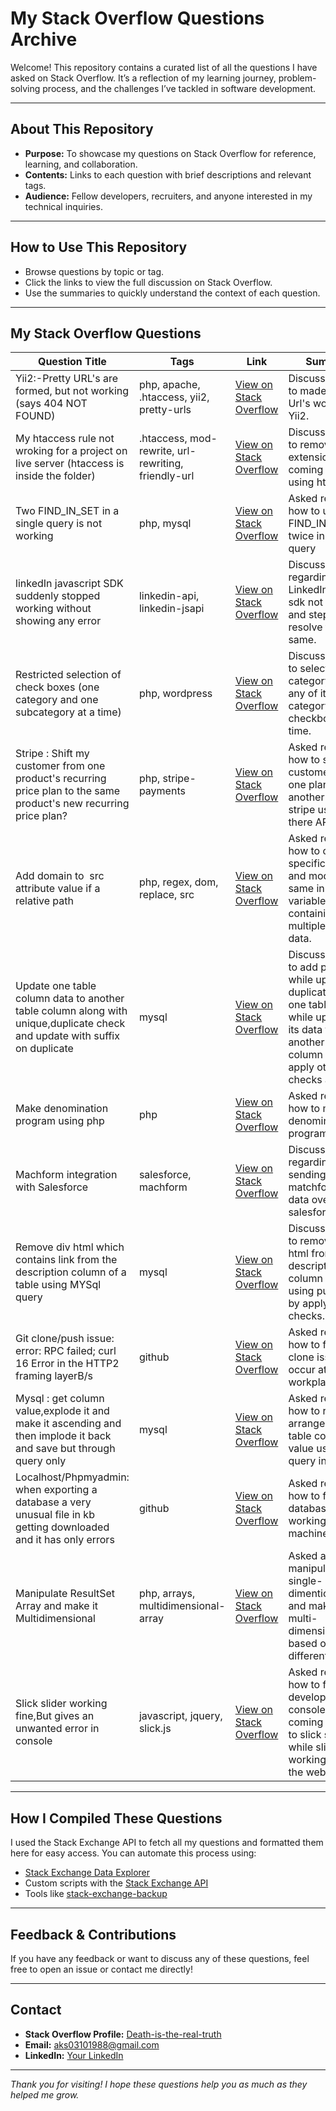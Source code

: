 # My Stack Overflow Questions Archive

Welcome! This repository contains a curated list of all the questions I have asked on Stack Overflow. It’s a reflection of my learning journey, problem-solving process, and the challenges I’ve tackled in software development.

---

## About This Repository

- **Purpose:** To showcase my questions on Stack Overflow for reference, learning, and collaboration.
- **Contents:** Links to each question with brief descriptions and relevant tags.
- **Audience:** Fellow developers, recruiters, and anyone interested in my technical inquiries.

---

## How to Use This Repository

- Browse questions by topic or tag.
- Click the links to view the full discussion on Stack Overflow.
- Use the summaries to quickly understand the context of each question.

---

## My Stack Overflow Questions

| Question Title                                      | Tags                       | Link                                                                 | Summary                                                            |
|----------------------------------------------------|----------------------------|----------------------------------------------------------------------|--------------------------------------------------------------------|
| Yii2:-Pretty URL's are formed, but not working (says 404 NOT FOUND)    | php, apache, .htaccess, yii2, pretty-urls            | [View on Stack Overflow](https://stackoverflow.com/questions/41239858/yii2-pretty-urls-are-formed-but-not-working-says-404-not-found) | Discussed how to made Pretty Url's working in Yii2.   |
| My htaccess rule not wroking for a project on live server (htaccess is inside the folder)                   | .htaccess, mod-rewrite, url-rewriting, friendly-url        | [View on Stack Overflow](https://stackoverflow.com/questions/39630266/my-htaccess-rule-not-wroking-for-a-project-on-live-server-htaccess-is-inside-th) | Discussed how to remove file extension coming in URL using htaccess.             |
| Two FIND_IN_SET in a single query is not working                     | php, mysql     | [View on Stack Overflow](https://stackoverflow.com/questions/38237877/two-find-in-set-in-a-single-query-is-not-working) | Asked regarding how to use FIND_IN_SET twice in a single query   |
| linkedIn javascript SDK suddenly stopped working without showing any error    | linkedin-api, linkedin-jsapi            | [View on Stack Overflow](https://stackoverflow.com/questions/54472894/linkedin-javascript-sdk-suddenly-stopped-working-without-showing-any-error) | Discussed regarding LinkedIn login sdk not working and steps to resolve the same.   |
| Restricted selection of check boxes (one category and one subcategory at a time)                   | php, wordpress        | [View on Stack Overflow](https://stackoverflow.com/questions/30415118/restricted-selection-of-check-boxes-one-category-and-one-subcategory-at-a-time) | Discussed how to select a main category and any of it's sub-category all checkbox at a time.             |
| Stripe : Shift my customer from one product's recurring price plan to the same product's new recurring price plan?                     | php, stripe-payments     | [View on Stack Overflow](https://stackoverflow.com/questions/76703408/stripe-shift-my-customer-from-one-products-recurring-price-plan-to-the-same-p) | Asked regarding how to shift customer from one plan to another plan in stripe using there APIs   | 
| Add domain to <img> src attribute value if a relative path    | php, regex, dom, replace, src            | [View on Stack Overflow](https://stackoverflow.com/questions/70503165/add-domain-to-img-src-attribute-value-if-a-relative-path) | Asked regarding how to check specific pathas and modify the same in a text variable containing multiple images data.   |
| Update one table column data to another table column along with unique,duplicate check and update with suffix on duplicate                   | mysql        | [View on Stack Overflow](https://stackoverflow.com/questions/69793098/update-one-table-column-data-to-another-table-column-along-with-unique-duplicate) | Discussed how to add prefix while updating duplicates from one table column while updating its data from another table column and apply other checks as well.             |
| Make denomination program using php                     | php     | [View on Stack Overflow](https://stackoverflow.com/questions/68015625/make-denomination-program-using-php) | Asked regarding how to make denomination programmatically    |
| Machform integration with Salesforce    | salesforce, machform            | [View on Stack Overflow](https://stackoverflow.com/questions/46598707/machform-integration-with-salesforce) | Discussed regarding sending matchform user data over salesforce.   |
| Remove div html which contains link from the description column of a table using MYSql query                   | mysql        | [View on Stack Overflow](https://stackoverflow.com/questions/79345337/remove-div-html-which-contains-link-from-the-description-column-of-a-table-using) | Discussed how to remove div html from a description column in MySql using pure query by apply link checks.             |
| Git clone/push issue: error: RPC failed; curl 16 Error in the HTTP2 framing layerB/s                     | github     | [View on Stack Overflow](https://stackoverflow.com/questions/78267333/git-clone-push-issue-error-rpc-failed-curl-16-error-in-the-http2-framing-laye) | Asked regarding how to fix git clone issue occur at my workplace   |
| Mysql : get column value,explode it and make it ascending and then implode it back and save but through query only                     | mysql     | [View on Stack Overflow](https://stackoverflow.com/questions/76975458/mysql-get-column-value-explode-it-and-make-it-ascending-and-then-implode-it-ba) | Asked regarding how to re-arrange a mysql table column value using query in one go   |
| Localhost/Phpmyadmin: when exporting a database a very unusual file in kb getting downloaded and it has only errors                     | github     | [View on Stack Overflow](https://stackoverflow.com/questions/76233404/localhost-phpmyadmin-when-exporting-a-database-a-very-unusual-file-in-kb-gettin) | Asked regarding how to fix export database not working on local machine   |
| Manipulate ResultSet Array and make it Multidimensional                     | php, arrays, multidimensional-array     | [View on Stack Overflow](https://stackoverflow.com/questions/30798614/manipulate-resultset-array-and-make-it-multidimensional) | Asked about manipulating single-dimentional array and making it multi-dimensional based of different checks   |
| Slick slider working fine,But gives an unwanted error in console                     | javascript, jquery, slick.js     | [View on Stack Overflow](https://stackoverflow.com/questions/54627438/slick-slider-working-fine-but-gives-an-unwanted-error-in-console) | Asked regarding how to fix developer console issue coming related to slick slider while slider is working fine on the web/mobile   |


---

## How I Compiled These Questions

I used the Stack Exchange API to fetch all my questions and formatted them here for easy access. You can automate this process using:

- [Stack Exchange Data Explorer](https://data.stackexchange.com/)
- Custom scripts with the [Stack Exchange API](https://api.stackexchange.com/)
- Tools like [stack-exchange-backup](https://github.com/mhdadk/stack-exchange-backup)

---

## Feedback & Contributions

If you have any feedback or want to discuss any of these questions, feel free to open an issue or contact me directly!

---

## Contact

- **Stack Overflow Profile:** [Death-is-the-real-truth](https://stackoverflow.com/users/4248328/death-is-the-real-truth)
- **Email:** aks03101988@gmail.com
- **LinkedIn:** [Your LinkedIn](https://www.linkedin.com/in/anant-singh-a31199348/)

---

*Thank you for visiting! I hope these questions help you as much as they helped me grow.*
